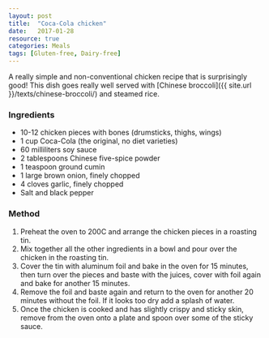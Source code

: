 ```yaml
---
layout: post
title:  "Coca-Cola chicken"
date:   2017-01-28
resource: true
categories: Meals
tags: [Gluten-free, Dairy-free]
---
```



A really simple and non-conventional chicken recipe that is surprisingly good! This dish goes really well served with [Chinese broccoli]({{ site.url }}/texts/chinese-broccoli/) and steamed rice.

### Ingredients

* 10-12 chicken pieces with bones (drumsticks, thighs, wings)
* 1 cup Coca-Cola (the original, no diet varieties)
* 60 milliliters soy sauce
* 2 tablespoons Chinese five-spice powder
* 1 teaspoon ground cumin
* 1 large brown onion, finely chopped
* 4 cloves garlic, finely chopped
* Salt and black pepper


### Method

1. Preheat the oven to 200C and arrange the chicken pieces in a roasting tin. 
2. Mix together all the other ingredients in a bowl and pour over the chicken in the roasting tin. 
3. Cover the tin with aluminum foil and bake in the oven for 15 minutes, then turn over the pieces and baste with the juices, cover with foil again and bake for another 15 minutes. 
4. Remove the foil and baste again and return to the oven for another 20 minutes without the foil. If it looks too dry add a splash of water. 
5. Once the chicken is cooked and has slightly crispy and sticky skin, remove from the oven onto a plate and spoon over some of the sticky sauce.




